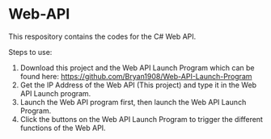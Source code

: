# Web-API
This respository contains the codes for the C# Web API.

Steps to use:

1. Download this project and the Web API Launch Program which can be found here: https://github.com/Bryan1908/Web-API-Launch-Program
2. Get the IP Address of the Web API (This project) and type it in the Web API Launch program.
3. Launch the Web API program first, then launch the Web API Launch Program.
4. Click the buttons on the Web API Launch Program to trigger the different functions of the Web API.
